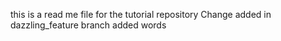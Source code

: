 this is a read me file for the tutorial repository
Change added in dazzling_feature branch added words